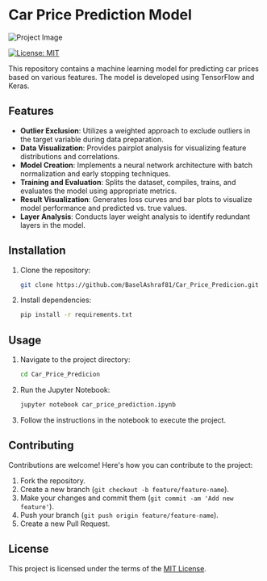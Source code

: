 # Car Price Prediction Model

![Project Image](https://github.com/BaselAshraf81/Car_Price_Predicion/blob/main/images/car.webp)

[![License: MIT](https://img.shields.io/badge/License-MIT-yellow.svg)](https://opensource.org/licenses/MIT)

This repository contains a machine learning model for predicting car prices based on various features. The model is developed using TensorFlow and Keras.

## Features

- **Outlier Exclusion**: Utilizes a weighted approach to exclude outliers in the target variable during data preparation.
- **Data Visualization**: Provides pairplot analysis for visualizing feature distributions and correlations.
- **Model Creation**: Implements a neural network architecture with batch normalization and early stopping techniques.
- **Training and Evaluation**: Splits the dataset, compiles, trains, and evaluates the model using appropriate metrics.
- **Result Visualization**: Generates loss curves and bar plots to visualize model performance and predicted vs. true values.
- **Layer Analysis**: Conducts layer weight analysis to identify redundant layers in the model.

## Installation

1. Clone the repository:

    ```bash
    git clone https://github.com/BaselAshraf81/Car_Price_Predicion.git
    ```

2. Install dependencies:

    ```bash
    pip install -r requirements.txt
    ```

## Usage

1. Navigate to the project directory:

    ```bash
    cd Car_Price_Predicion
    ```

2. Run the Jupyter Notebook:

    ```bash
    jupyter notebook car_price_prediction.ipynb
    ```

3. Follow the instructions in the notebook to execute the project.

## Contributing

Contributions are welcome! Here's how you can contribute to the project:

1. Fork the repository.
2. Create a new branch (`git checkout -b feature/feature-name`).
3. Make your changes and commit them (`git commit -am 'Add new feature'`).
4. Push your branch (`git push origin feature/feature-name`).
5. Create a new Pull Request.

## License

This project is licensed under the terms of the [MIT License](LICENSE.txt).
